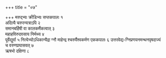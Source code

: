 +++
title = "०७"

+++
मरुद्भ्यः क्रीडिभ्यः सप्तकपालः १  
अदित्यै चरुरन्यत्राऽपि २  
समानबर्हिषी वा
कालकर्मैकत्वात् ३  
महाहविरुदवसाय निर्मथ्य ४  
पूर्वेद्युर्वा ५
नित्येभ्योऽधिकान्यैद्रा ग्नौ माहेन्द्र
श्चरुर्वैश्वकर्मण एककपालः ६
उत्तरवेद्य-ग्निप्रणयनमन्थनपृषदाज्यं
च वरुणप्रघासवत् ७  
ऋषभो दक्षिणा ८ 
